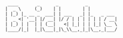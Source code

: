          ____       _      _          _           
        |  _ \     (_)    | |        | |          
        | |_) |_ __ _  ___| | ___   _| |_   _ ___ 
        |  _ <| '__| |/ __| |/ / | | | | | | / __|
        | |_) | |  | | (__|   <| |_| | | |_| \__ \
        |____/|_|  |_|\___|_|\_\\__,_|_|\__,_|___/
